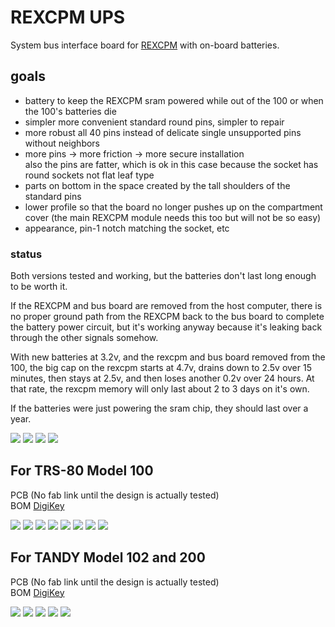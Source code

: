 # REXCPM UPS
System bus interface board for [REXCPM](https://bitchin100.com/wiki/index.php?title=REXCPM) with on-board batteries.

## goals  
* battery to keep the REXCPM sram powered while out of the 100 or when the 100's batteries die  
* simpler more convenient standard round pins, simpler to repair  
* more robust all 40 pins instead of delicate single unsupported pins without neighbors  
* more pins -> more friction -> more secure installation  
  also the pins are fatter, which is ok in this case because the socket has round sockets not flat leaf type  
* parts on bottom in the space created by the tall shoulders of the standard pins  
* lower profile so that the board no longer pushes up on the compartment cover (the main REXCPM module needs this too but will not be so easy)  
* appearance, pin-1 notch matching the socket, etc

### status
Both versions tested and working, but the batteries don't last long enough to be worth it.

If the REXCPM and bus board are removed from the host computer, there is no proper ground path from the REXCPM back to the bus board to complete the battery power circuit, but it's working anyway because it's leaking back through the other signals somehow.

With new batteries at 3.2v, and the rexcpm and bus board removed from the 100, the big cap on the rexcpm starts at 4.7v, drains down to 2.5v over 15 minutes, then stays at 2.5v, and then loses another 0.2v over 24 hours. At that rate, the rexcpm memory will only last about 2 to 3 days on it's own.

If the batteries were just powering the sram chip, they should last over a year.

![](ref/100_1.jpg)
![](ref/100_2.jpg)
![](ref/102_200_1.jpg)
![](ref/102_200_2.jpg)

## For TRS-80 Model 100

PCB <!-- [PCBWAY](https://www.pcbway.com/project/shareproject/)  --> (No fab link until the design is actually tested)  
BOM [DigiKey](https://www.digikey.com/short/5zrjvjpw)  

![](PCB/out/REXCPM_UPS_100_f.jpg)
![](PCB/out/REXCPM_UPS_100_b.jpg)
![](PCB/out/REXCPM_UPS_100_b_filled.jpg)
![](PCB/out/REXCPM_UPS_100_batt_end.jpg)
![](PCB/out/REXCPM_UPS_100_wire_end.jpg)
![](PCB/out/REXCPM_UPS_100_top.jpg)
![](PCB/out/REXCPM_UPS_100_bottom.jpg)
![](PCB/out/REXCPM_UPS_100.svg)

## For TANDY Model 102 and 200

PCB <!-- [PCBWAY](https://www.pcbway.com/project/shareproject/)  --> (No fab link until the design is actually tested)  
BOM [DigiKey](https://www.digikey.com/short/90wmmfhv)  

![](PCB/out/REXCPM_UPS_102_200_f.jpg)
![](PCB/out/REXCPM_UPS_102_200_b.jpg)
![](PCB/out/REXCPM_UPS_102_200_top.jpg)
![](PCB/out/REXCPM_UPS_102_200_bottom.jpg)
![](PCB/out/REXCPM_UPS_102_200.svg)
